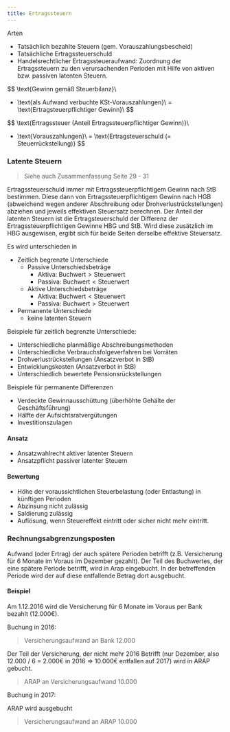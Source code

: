 ```yaml
---
title: Ertragssteuern
---
```

Arten
- Tatsächlich bezahlte Steuern (gem. Vorauszahlungsbescheid)
- Tatsächliche Ertragssteuerschuld
- Handelsrechtlicher Ertragssteueraufwand: Zuordnung der Ertragssteuern zu den verursachenden Perioden mit Hilfe von aktiven bzw. passiven latenten Steuern.

$$
\text{Gewinn gemäß Steuerbilanz}\\
+ \text{als Aufwand verbuchte KSt-Vorauszahlungen}\\
= \text{Ertragsteuerpflichtiger Gewinn}\\
$$

$$
\text{Ertragssteuer (Anteil Ertragssteuerpflichtiger Gewinn)}\\
- \text{Vorauszahlungen}\\
= \text{Ertragsteuerschuld (= Steuerrückstellung)}
$$

### Latente Steuern
> Siehe auch Zusammenfassung Seite 29 - 31

Ertragssteuerschuld immer mit Ertragssteuerpflichtigem Gewinn nach StB bestimmen. 
Diese dann von Ertragssteuerpflichtigem Gewinn nach HGB (abweichend wegen anderer Abschreibung oder Drohverlustrückstellungen) abziehen und jeweils effektiven Steuersatz berechnen.
Der Anteil der latenten Steuern ist die Ertragsteuerschuld der Differenz der Ertragssteuerpflichtigen Gewinne HBG und StB.
Wird diese zusätzlich im HBG ausgewisen, ergibt sich für beide Seiten derselbe effektive Steuersatz.

Es wird unterschieden in
- Zeitlich begrenzte Unterschiede
  - Passive Unterschiedsbeträge
    - Aktiva: $\text{Buchwert} \gt \text{Steuerwert}$
    - Passiva: $\text{Buchwert} \lt \text{Steuerwert}$
  - Aktive Unterschiedsbeträge
    - Aktiva: $\text{Buchwert} \lt \text{Steuerwert}$
    - Passiva: $\text{Buchwert} \gt \text{Steuerwert}$
- Permanente Unterschiede
  - keine latenten Steuern

Beispiele für zeitlich begrenzte Unterschiede:
- Unterschiedliche planmäßige Abschreibungsmethoden
- Unterschiedliche Verbrauchsfolgeverfahren bei Vorräten
- Drohverlustrückstellungen (Ansatzverbot in StB)
- Entwicklungskosten (Ansatzverbot in StB)
- Unterschiedlich bewertete Pensionsrückstellungen

Beispiele für permanente Differenzen
- Verdeckte Gewinnausschüttung (überhöhte Gehälte der Geschäftsführung)
- Hälfte der Aufsichtsratvergütungen
- Investitionszulagen

#### Ansatz
- Ansatzwahlrecht aktiver latenter Steuern
- Ansatzpflicht passiver latenter Steuern

#### Bewertung
- Höhe der voraussichtlichen Steuerbelastung (oder Entlastung) in künftigen Perioden
- Abzinsung nicht zulässig
- Saldierung zulässig
- Auflösung, wenn Steuereffekt eintritt oder sicher nicht mehr eintritt.

### Rechnungsabgrenzungsposten
Aufwand (oder Ertrag) der auch spätere Perioden betrifft (z.B. Versicherung für 6 Monate im Voraus im Dezember gezahlt).
Der Teil des Buchwertes, der eine spätere Periode betrifft, wird in Arap eingebucht.
In der betreffenden Periode wird der auf diese entfallende Betrag dort ausgebucht.

#### Beispiel
Am 1.12.2016 wird die Versicherung für 6 Monate im Voraus per Bank bezahlt (12.000€).

Buchung in 2016:

> Versicherungsaufwand an Bank 12.000

Der Teil der Versicherung, der nicht mehr 2016 Betrifft (nur Dezember, also 12.000 / 6 = 2.000€ in 2016 => 10.000€ entfallen auf 2017) wird in ARAP gebucht.
> ARAP an Versicherungsaufwand 10.000

Buchung in 2017:

ARAP wird ausgebucht
> Versicherungsaufwand an ARAP 10.000
